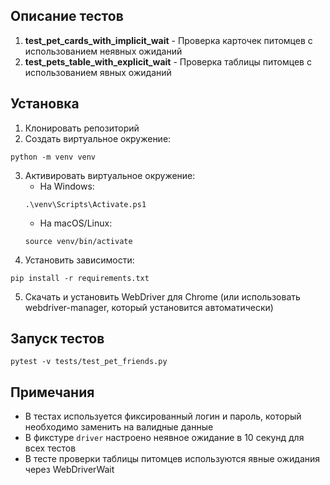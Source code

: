 ## Описание тестов

1. **test_pet_cards_with_implicit_wait** - Проверка карточек питомцев с использованием неявных ожиданий
2. **test_pets_table_with_explicit_wait** - Проверка таблицы питомцев с использованием явных ожиданий

## Установка

1. Клонировать репозиторий
2. Создать виртуальное окружение:
```
python -m venv venv
```
3. Активировать виртуальное окружение:
   - На Windows: 
   ```
   .\venv\Scripts\Activate.ps1
   ```
   - На macOS/Linux: 
   ```
   source venv/bin/activate
   ```
4. Установить зависимости:
```
pip install -r requirements.txt
```
5. Скачать и установить WebDriver для Chrome (или использовать webdriver-manager, который установится автоматически)

## Запуск тестов

```
pytest -v tests/test_pet_friends.py
```

## Примечания

- В тестах используется фиксированный логин и пароль, который необходимо заменить на валидные данные
- В фикстуре `driver` настроено неявное ожидание в 10 секунд для всех тестов
- В тесте проверки таблицы питомцев используются явные ожидания через WebDriverWait 
